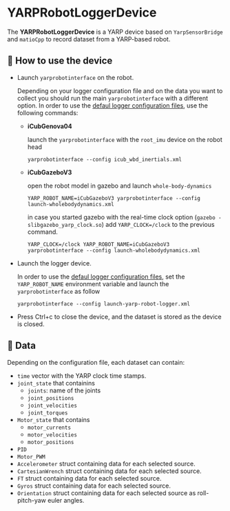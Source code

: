 # YARPRobotLoggerDevice

The **YARPRobotLoggerDevice** is a YARP device based on `YarpSensorBridge` and `matioCpp` to record dataset from a YARP-based robot.



## :running: How to use the device

- Launch `yarprobotinterface` on the robot.

  Depending on your logger configuration file and on the data you want to collect you should run the main `yarprobotinterface` with a different option. In order to use the [defaul logger configuration files](./app/robots), use the following commands:
  - **iCubGenova04**

    launch the `yarprobotinterface` with the `root_imu` device on the robot head
    ```
    yarprobotinterface --config icub_wbd_inertials.xml
    ```
  - **iCubGazeboV3**

    open the robot model in gazebo and launch `whole-body-dynamics`
    ```
    YARP_ROBOT_NAME=iCubGazeboV3 yarprobotinterface --config launch-wholebodydynamics.xml
    ```
    in case you started gazebo with the real-time clock option (`gazebo -slibgazebo_yarp_clock.so`) add `YARP_CLOCK=/clock` to the previous command.
    ```
    YARP_CLOCK=/clock YARP_ROBOT_NAME=iCubGazeboV3 yarprobotinterface --config launch-wholebodydynamics.xml
    ```

- Launch the logger device.

  In order to use the [defaul logger configuration files](./app/robots), set the `YARP_ROBOT_NAME` environment variable and launch the `yarprobotinterface` as follow
  ```
  yarprobotinterface --config launch-yarp-robot-logger.xml
  ```

- Press Ctrl+c to close the device, and the dataset is stored as the device is closed.

## 💾 Data

 Depending on the configuration file, each dataset can contain:
 - `time` vector with the YARP clock time stamps.
 - `joint_state` that containins
   - `joints`: name of the joints
   - `joint_positions`
   - `joint_velocities`
   - `joint_torques`
- `Motor_state` that contains
  - `motor_currents`
  - `motor_velocities`
  - `motor_positions`
- `PID`
- `Motor_PWM`
- `Accelerometer` struct containing data for each selected source.
- `CartesianWrench` struct containing data for each selected source.
- `FT` struct containing data for each selected source.
- `Gyros` struct containing data for each selected source.
- `Orientation` struct containing data for each selected source as roll-pitch-yaw euler angles.

